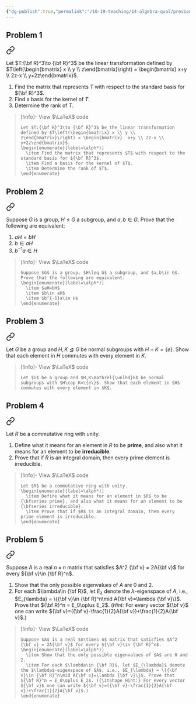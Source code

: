 ```yaml
---
{"dg-publish":true,"permalink":"/10-19-teaching/14-algebra-qual/previous-exams/algebra-qual-2018-09/","updated":"2025-03-18T10:37:20-07:00"}
---
```


## Problem 1


<div class="transclusion internal-embed is-loaded"><a class="markdown-embed-link" href="/10-19-teaching/14-algebra-qual/problem-from-past-exams/linear-algebra/computations-with-a-given-linear-transformation/" aria-label="Open link"><svg xmlns="http://www.w3.org/2000/svg" width="24" height="24" viewBox="0 0 24 24" fill="none" stroke="currentColor" stroke-width="2" stroke-linecap="round" stroke-linejoin="round" class="svg-icon lucide-link"><path d="M10 13a5 5 0 0 0 7.54.54l3-3a5 5 0 0 0-7.07-7.07l-1.72 1.71"></path><path d="M14 11a5 5 0 0 0-7.54-.54l-3 3a5 5 0 0 0 7.07 7.07l1.71-1.71"></path></svg></a><div class="markdown-embed">




Let $T:{\bf R}^3\to {\bf R}^3$ be the linear transformation defined by $T\left(\begin{bmatrix} x \\ y \\ z\end{bmatrix}\right) = \begin{bmatrix}  x+y \\ 2z-x \\ y+2z\end{bmatrix}$.

1. Find the matrix that represents $T$ with respect to the standard basis for ${\bf R}^3$.
2. Find a basis for the kernel of $T$.
3. Determine the rank of $T$.

> [!info]- View $\LaTeX$ code
> ```
> Let $T:{\bf R}^3\to {\bf R}^3$ be the linear transformation defined by $T\left(\begin{bmatrix} x \\ y \\ z\end{bmatrix}\right) = \begin{bmatrix}  x+y \\ 2z-x \\ y+2z\end{bmatrix}$.
> \begin{enumerate}[label=\alph*)]
> 	\item Find the matrix that represents $T$ with respect to the standard basis for ${\bf R}^3$.
> 	\item Find a basis for the kernel of $T$.
> 	\item Determine the rank of $T$.
> \end{enumerate}
> ```

</div></div>

## Problem 2


<div class="transclusion internal-embed is-loaded"><a class="markdown-embed-link" href="/10-19-teaching/14-algebra-qual/problem-from-past-exams/group-theory/comparing-cosets/" aria-label="Open link"><svg xmlns="http://www.w3.org/2000/svg" width="24" height="24" viewBox="0 0 24 24" fill="none" stroke="currentColor" stroke-width="2" stroke-linecap="round" stroke-linejoin="round" class="svg-icon lucide-link"><path d="M10 13a5 5 0 0 0 7.54.54l3-3a5 5 0 0 0-7.07-7.07l-1.72 1.71"></path><path d="M14 11a5 5 0 0 0-7.54-.54l-3 3a5 5 0 0 0 7.07 7.07l1.71-1.71"></path></svg></a><div class="markdown-embed">




Suppose $G$ is a group, $H\leq G$ a subgroup, and $a,b\in G$. Prove that the following are equivalent:

1. $aH=bH$
2. $b\in aH$
3. $b^{-1}a\in H$

> [!info]- View $\LaTeX$ code
> ```
> Suppose $G$ is a group, $H\leq G$ a subgroup, and $a,b\in G$. Prove that the following are equivalent:
> \begin{enumerate}[label=\alph*)]
> 	\item $aH=bH$
> 	\item $b\in aH$
> 	\item $b^{-1}a\in H$
> \end{enumerate}
> ```

</div></div>

## Problem 3


<div class="transclusion internal-embed is-loaded"><a class="markdown-embed-link" href="/10-19-teaching/14-algebra-qual/problem-from-past-exams/group-theory/normal-subgroups-with-trivial-intersection/" aria-label="Open link"><svg xmlns="http://www.w3.org/2000/svg" width="24" height="24" viewBox="0 0 24 24" fill="none" stroke="currentColor" stroke-width="2" stroke-linecap="round" stroke-linejoin="round" class="svg-icon lucide-link"><path d="M10 13a5 5 0 0 0 7.54.54l3-3a5 5 0 0 0-7.07-7.07l-1.72 1.71"></path><path d="M14 11a5 5 0 0 0-7.54-.54l-3 3a5 5 0 0 0 7.07 7.07l1.71-1.71"></path></svg></a><div class="markdown-embed">




Let $G$ be a group and $H,K\mathrel{\unlhd}G$ be normal subgroups with $H\cap K=\{e\}$. Show that each element in $H$ commutes with every element in $K$.

> [!info]- View $\LaTeX$ code
> ```
> Let $G$ be a group and $H,K\mathrel{\unlhd}G$ be normal subgroups with $H\cap K=\{e\}$. Show that each element in $H$ commutes with every element in $K$.
> ```

</div></div>

## Problem 4


<div class="transclusion internal-embed is-loaded"><a class="markdown-embed-link" href="/10-19-teaching/14-algebra-qual/problem-from-past-exams/ring-theory/prime-and-irreducible-elements-in-a-commutative-ring/" aria-label="Open link"><svg xmlns="http://www.w3.org/2000/svg" width="24" height="24" viewBox="0 0 24 24" fill="none" stroke="currentColor" stroke-width="2" stroke-linecap="round" stroke-linejoin="round" class="svg-icon lucide-link"><path d="M10 13a5 5 0 0 0 7.54.54l3-3a5 5 0 0 0-7.07-7.07l-1.72 1.71"></path><path d="M14 11a5 5 0 0 0-7.54-.54l-3 3a5 5 0 0 0 7.07 7.07l1.71-1.71"></path></svg></a><div class="markdown-embed">




Let $R$ be a commutative ring with unity.

1. Define what it means for an element in $R$ to be **prime**, and also what it means for an element to be **irreducible**.
2. Prove that if $R$ is an integral domain, then every prime element is irreducible.

> [!info]- View $\LaTeX$ code
> ```
> Let $R$ be a commutative ring with unity.
> \begin{enumerate}[label=\alph*)]
> 	\item Define what it means for an element in $R$ to be {\bfseries prime}, and also what it means for an element to be {\bfseries irreducible}.
> 	\item Prove that if $R$ is an integral domain, then every prime element is irreducible.
> \end{enumerate}
> ```

</div></div>

## Problem 5


<div class="transclusion internal-embed is-loaded"><a class="markdown-embed-link" href="/10-19-teaching/14-algebra-qual/problem-from-past-exams/linear-algebra/eigenvalues-and-eigenspaces-of-a-matrix-with-a-given-property/" aria-label="Open link"><svg xmlns="http://www.w3.org/2000/svg" width="24" height="24" viewBox="0 0 24 24" fill="none" stroke="currentColor" stroke-width="2" stroke-linecap="round" stroke-linejoin="round" class="svg-icon lucide-link"><path d="M10 13a5 5 0 0 0 7.54.54l3-3a5 5 0 0 0-7.07-7.07l-1.72 1.71"></path><path d="M14 11a5 5 0 0 0-7.54-.54l-3 3a5 5 0 0 0 7.07 7.07l1.71-1.71"></path></svg></a><div class="markdown-embed">




Suppose $A$ is a real $n\times n$ matrix that satisfies $A^2 {\bf v} = 2A{\bf v}$ for every ${\bf v}\in {\bf R}^n$.

1. Show that the only possible eigenvalues of $A$ are 0 and 2.
2. For each $\lambda\in {\bf R}$, let $E_{\lambda}$ denote the $\lambda$-eigenspace of $A$, i.e., $E_{\lambda} = \{{\bf v}\in {\bf R}^n\mid A{\bf v}=\lambda {\bf v}\}$. Prove that ${\bf R}^n = E_0\oplus E_2$. (*Hint:* For every vector ${\bf v}$ one can write ${\bf v}=({\bf v}-\frac{1}{2}A{\bf v})+\frac{1}{2}A{\bf v}$.)

> [!info]- View $\LaTeX$ code
> ```
> Suppose $A$ is a real $n\times n$ matrix that satisfies $A^2 {\bf v} = 2A{\bf v}$ for every ${\bf v}\in {\bf R}^n$.
> \begin{enumerate}[label=\alph*)]
> 	\item Show that the only possible eigenvalues of $A$ are 0 and 2.
> 	\item For each $\lambda\in {\bf R}$, let $E_{\lambda}$ denote the $\lambda$-eigenspace of $A$, i.e., $E_{\lambda} = \{{\bf v}\in {\bf R}^n\mid A{\bf v}=\lambda {\bf v}\}$. Prove that ${\bf R}^n = E_0\oplus E_2$. ({\itshape Hint:} For every vector ${\bf v}$ one can write ${\bf v}=({\bf v}-\frac{1}{2}A{\bf v})+\frac{1}{2}A{\bf v}$.)
> \end{enumerate}
> ```

</div></div>
